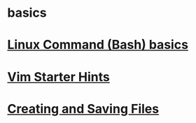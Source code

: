 # basics
# [Linux Command (Bash) basics](hints.md)
# [Vim Starter Hints](vim.md)
# [Creating and Saving Files](createFile.md)
